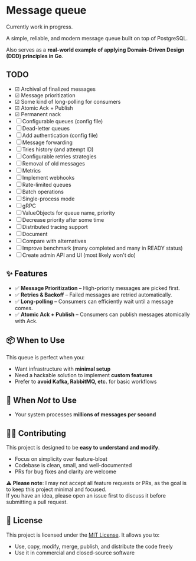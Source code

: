 # Message queue
Currently work in progress.

A simple, reliable, and modern message queue built on top of PostgreSQL.

Also serves as a **real-world example of applying Domain-Driven Design (DDD) principles in Go**.

## TODO
- ☑ Archival of finalized messages
- ☑ Message prioritization
- ☑ Some kind of long-polling for consumers
- ☑ Atomic Ack + Publish
- ☑ Permanent nack
- ☐ Configurable queues (config file)
- ☐ Dead-letter queues
- ☐ Add authentication (config file)
- ☐ Message forwarding
- ☐ Tries history (and attempt ID)
- ☐ Configurable retries strategies
- ☐ Removal of old messages
- ☐ Metrics
- ☐ Implement webhooks
- ☐ Rate-limited queues
- ☐ Batch operations
- ☐ Single-process mode
- ☐ gRPC
- ☐ ValueObjects for queue name, priority
- ☐ Decrease priority after some time
- ☐ Distributed tracing support
- ☐ Document
- ☐ Compare with alternatives
- ☐ Improve benchmark (many completed and many in READY status)
- ☐ Create admin API and UI (most likely won't do)

## ✨ Features

- ✅ **Message Prioritization** – High-priority messages are picked first.
- ✅ **Retries & Backoff** – Failed messages are retried automatically.
- ✅ **Long-polling** – Consumers can efficiently wait until a message comes.
- ✅ **Atomic Ack + Publish** – Consumers can publish messages atomically with Ack.

## 📦 When to Use

This queue is perfect when you:

- Want infrastructure with **minimal setup**
- Need a hackable solution to implement **custom features**
- Prefer to **avoid Kafka, RabbitMQ, etc.** for basic workflows

## 🚫 When *Not* to Use

- Your system processes **millions of messages per second**

## 👷‍♂️ Contributing

This project is designed to be **easy to understand and modify**.

- Focus on simplicity over feature-bloat
- Codebase is clean, small, and well-documented
- PRs for bug fixes and clarity are welcome

⚠️ **Please note**: I may not accept all feature requests or PRs, as the goal is to keep this project minimal and focused.  
If you have an idea, please open an issue first to discuss it before submitting a pull request.

## 📄 License

This project is licensed under the [MIT License](LICENSE). It allows you to:

- Use, copy, modify, merge, publish, and distribute the code freely
- Use it in commercial and closed-source software
